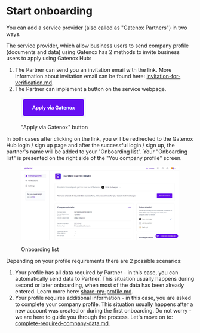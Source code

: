 # Start onboarding

You can add a service provider (also called as "Gatenox Partners") in two ways.

The service provider, which allow business users to send company profile (documents and data) using Gatenox has 2 methods to invite business users to apply using Gatenox Hub:

1. The Partner can send you an invitation email with the link. More information about invitation email can be found here: [invitation-for-verification.md](../i-received-email-from-gatenox/invitation-for-verification.md "mention").
2. The Partner can implement a button on the service webpage.

<figure><img src="../../.gitbook/assets/apply_via_gatenox.png" alt="&#x22;Apply via Gatenox&#x22; button"><figcaption><p>"Apply via Gatenox" button</p></figcaption></figure>

In both cases after clicking on the link, you will be redirected to the Gatenox Hub login / sign up page and after the successful login / sign up, the partner's name will be added to your "Onboarding list". Your "Onboarding list" is presented on the right side of the "You company profile" screen.

<figure><img src="../../.gitbook/assets/ShareProfile.png" alt="Onboarding list"><figcaption><p>Onboarding list</p></figcaption></figure>

Depending on your profile requirements there are 2 possible scenarios:

1. Your profile has all data required by Partner - in this case, you can automatically send data to Partner. This situation usually happens during second or later onboarding, when most of the data has been already entered. Learn more here: [share-my-profile.md](share-my-profile.md "mention").
2. Your profile requires additional information - in this case, you are asked to complete your company profile. This situation usually happens after a new account was created or during the first onboarding. Do not worry - we are here to guide you through the process. Let's move on to: [complete-required-company-data.md](complete-required-company-data.md "mention").&#x20;
